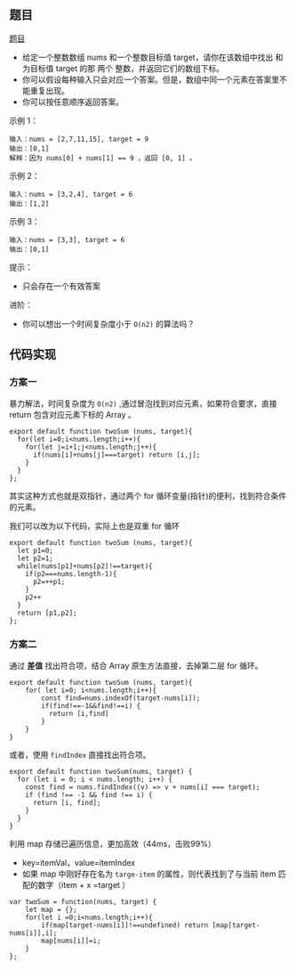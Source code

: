 ## 题目

[题目](https://leetcode-cn.com/leetbook/read/top-interview-questions-easy/x2jrse/)

* 给定一个整数数组 nums 和一个整数目标值 target，请你在该数组中找出 和为目标值 target  的那 两个 整数，并返回它们的数组下标。
* 你可以假设每种输入只会对应一个答案。但是，数组中同一个元素在答案里不能重复出现。
* 你可以按任意顺序返回答案。



示例 1：

```
输入：nums = [2,7,11,15], target = 9
输出：[0,1]
解释：因为 nums[0] + nums[1] == 9 ，返回 [0, 1] 。
```


示例 2：

```
输入：nums = [3,2,4], target = 6
输出：[1,2]
```


示例 3：

```
输入：nums = [3,3], target = 6
输出：[0,1]
```

提示：

* 只会存在一个有效答案

进阶：

* 你可以想出一个时间复杂度小于 `O(n2)` 的算法吗？

## 代码实现

### 方案一

暴力解法，时间复杂度为 `O(n2)` ,通过冒泡找到对应元素，如果符合要求，直接 return 包含对应元素下标的 Array 。

```
export default function twoSum (nums, target){
  for(let i=0;i<nums.length;i++){
    for(let j=i+1;j<nums.length;j++){
      if(nums[i]+nums[j]===target) return [i,j];	
    }	
  }
};
```

其实这种方式也就是双指针，通过两个 for 循环变量(指针)的便利，找到符合条件的元素。

我们可以改为以下代码，实际上也是双重 for 循环

```
export default function twoSum (nums, target){
  let p1=0;
  let p2=1;
  while(nums[p1]+nums[p2]!==target){
    if(p2===nums.length-1){
      p2=++p1;	
    }
    p2++
  }
  return [p1,p2];
};
```

### 方案二

通过 **差值** 找出符合项，结合 Array 原生方法直接，去掉第二层 for 循环。

```
export default function twoSum (nums, target){
	for( let i=0; i<nums.length;i++){
		const find=nums.indexOf(target-nums[i]);
	  	if(find!==-1&&find!==i) {
		  return [i,find] 
		}
	}
}
```

或者，使用 `findIndex` 直接找出符合项。

```
export default function twoSum(nums, target) {
  for (let i = 0; i < nums.length; i++) {
    const find = nums.findIndex((v) => v + nums[i] === target);
    if (find !== -1 && find !== i) {
      return [i, find];
    }
  }
}
```

利用 map 存储已遍历信息，更加高效（44ms，击败99%）

* key=itemVal，value=itemIndex
* 如果 map 中刚好存在名为 `targe-item` 的属性，则代表找到了与当前 item 匹配的数字（item + x =target ）

```
var twoSum = function(nums, target) {
    let map = {};
    for(let i =0;i<nums.length;i++){
        if(map[target-nums[i]]!==undefined) return [map[target-nums[i]],i];
        map[nums[i]]=i;
    }
};
```

